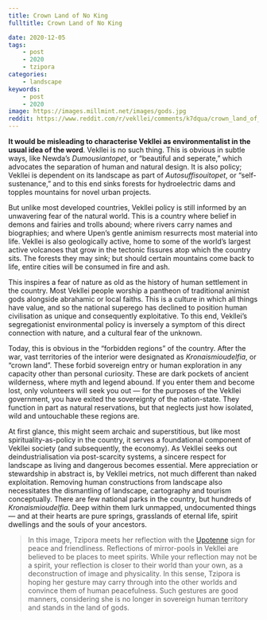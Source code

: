 ```yaml
---
title: Crown Land of No King
fulltitle: Crown Land of No King

date: 2020-12-05
tags:
    - post
    - 2020
    - tzipora
categories:
    - landscape
keywords:
    - post
    - 2020
image: https://images.millmint.net/images/gods.jpg
reddit: https://www.reddit.com/r/vekllei/comments/k7dqua/crown_land_of_no_king_veklleis_landscape_of_gods/
---
```


**It would be misleading to characterise Vekllei as environmentalist in the usual idea of the word**. Vekllei is no such thing. This is obvious in subtle ways, like Newda’s *Dumousiantopet*, or “beautiful and seperate,” which advocates the separation of human and natural design. It is also policy; Vekllei is dependent on its landscape as part of *Autosuffisouitopet*, or “self-sustenance,” and to this end sinks forests for hydroelectric dams and topples mountains for novel urban projects.

But unlike most developed countries, Vekllei policy is still informed by an unwavering fear of the natural world. This is a country where belief in demons and fairies and trolls abound; where rivers carry names and biographies; and where Upen’s gentle animism resurrects most material into life. Vekllei is also geologically active, home to some of the world’s largest active volcanoes that grow in the tectonic fissures atop which the country sits. The forests they may sink; but should certain mountains come back to life, entire cities will be consumed in fire and ash.

This inspires a fear of nature as old as the history of human settlement in the country. Most Vekllei people worship a pantheon of traditional animist gods alongside abrahamic or local faiths. This is a culture in which all things have value, and so the national superego has declined to position human civilisation as unique and consequently exploitative. To this end, Vekllei’s segregationist environmental policy is inversely a symptom of this direct connection with nature, and a cultural fear of the unknown.

Today, this is obvious in the “forbidden regions” of the country. After the war, vast territories of the interior were designated as *Kronaismioudelfia*, or “crown land”. These forbid sovereign entry or human exploration in any capacity other than personal curiosity. These are dark pockets of ancient wilderness, where myth and legend abound. If you enter them and become lost, only volunteers will seek you out — for the purposes of the Vekllei government, you have exited the sovereignty of the nation-state. They function in part as natural reservations, but that neglects just how isolated, wild and untouchable these regions are.

At first glance, this might seem archaic and superstitious, but like most spirituality-as-policy in the country, it serves a foundational component of Vekllei society (and subsequently, the economy). As Vekllei seeks out deindustrialisation via post-scarcity systems, a sincere respect for landscape as living and dangerous becomes essential. Mere appreciation or stewardship in abstract is, by Vekllei metrics, not much different than naked exploitation. Removing human constructions from landscape also necessitates the dismantling of landscape, cartography and tourism conceptually. There are few national parks in the country, but hundreds of *Kronaismioudelfia*. Deep within them lurk unmapped, undocumented things — and at their hearts are pure springs, grasslands of eternal life, spirit dwellings and the souls of your ancestors.

>In this image, Tzipora meets her reflection with the [Upotenne](/utopia/culture/language/#6-upotenne) sign for peace and friendliness. Reflections of mirror-pools in Vekllei are believed to be places to meet spirits. While your reflection may not be a spirit, your reflection is closer to their world than your own, as a deconstruction of image and physicality. In this sense, Tzipora is hoping her gesture may carry through into the other worlds and convince them of human peacefulness. Such gestures are good manners, considering she is no longer in sovereign human territory and stands in the land of gods.
